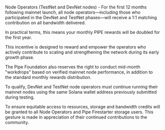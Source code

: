 Node Operators (TestNet and DevNet nodes) - For the first 12 months following mainnet launch, all node operators—including those who participated in the DevNet and TestNet phases—will receive a 1:1 matching contribution on all bandwidth delivered.

In practical terms, this means your monthly PIPE rewards will be doubled for the first year.

This incentive is designed to reward and empower the operators who actively contribute to scaling and strengthening the network during its early growth phase.

The Pipe Foundation also reserves the right to conduct mid-month "workdrops" based on verified mainnet node performance, in addition to the standard monthly rewards distribution.

To qualify, DevNet and TestNet node operators must continue running their mainnet nodes using the same Solana wallet address previously submitted during testing.

To ensure equitable access to resources, storage and bandwidth credits will be granted to all Node Operators and Pipe Firestarter storage users. This gesture is made in appreciation of their continued contributions to the community.
